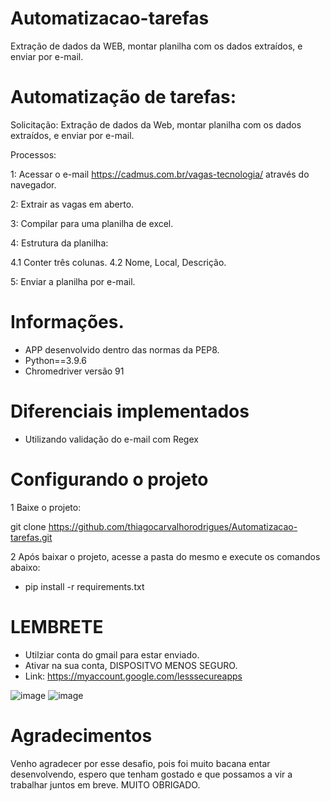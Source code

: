 # Automatizacao-tarefas
Extração de dados da WEB, montar planilha com os dados extraídos, e enviar por e-mail.


# Automatização de tarefas:

Solicitação: 
Extração de dados da Web, montar planilha com os dados extraídos, e enviar por e-mail.

Processos:

1: Acessar o e-mail https://cadmus.com.br/vagas-tecnologia/ através do navegador.

2: Extrair as vagas em aberto.

3: Compilar para uma planilha de excel.

4: Estrutura da planilha:

4.1 Conter três colunas.
4.2 Nome, Local, Descrição.

5: Enviar a planilha por e-mail. 


# Informações.

* APP desenvolvido dentro das normas da PEP8.
* Python==3.9.6
* Chromedriver versão 91


# Diferenciais implementados
* Utilizando validação do e-mail com Regex 


# Configurando o projeto

1 Baixe o projeto:

git clone https://github.com/thiagocarvalhorodrigues/Automatizacao-tarefas.git


2 Após baixar o projeto, acesse a pasta do mesmo e execute os comandos abaixo:
* pip install -r requirements.txt

# LEMBRETE

* Utilziar conta do gmail para estar enviado.
* Ativar na sua conta, DISPOSITVO MENOS SEGURO.
* Link: https://myaccount.google.com/lesssecureapps

![image](https://user-images.githubusercontent.com/23345809/127560628-2c8ac5a7-4fd1-413d-bd0e-5b2e37b57ee8.png)
![image](https://user-images.githubusercontent.com/23345809/127560659-b662761e-7c74-4831-a9c3-2382792d90f5.png)


# Agradecimentos
 
 Venho agradecer por esse desafio, pois foi muito bacana entar desenvolvendo, espero que tenham gostado 
 e que possamos a vir a trabalhar juntos em breve.
 MUITO OBRIGADO.






